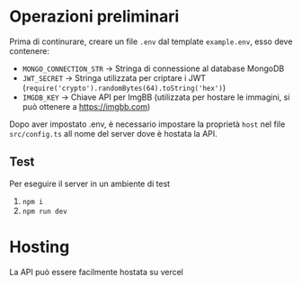 # Operazioni preliminari

Prima di continurare, creare un file `.env` dal template `example.env`, esso deve contenere:

- `MONGO_CONNECTION_STR` -> Stringa di connessione al database MongoDB
- `JWT_SECRET` -> Stringa utilizzata per criptare i JWT (`require('crypto').randomBytes(64).toString('hex')`)
- `IMGDB_KEY` -> Chiave API per ImgBB (utilizzata per hostare le immagini, si può ottenere a https://imgbb.com)

Dopo aver impostato .env, è necessario impostare la proprietà `host` nel file `src/config.ts` all nome del server dove è hostata la API.

## Test

Per eseguire il server in un ambiente di test

1. `npm i`
2. `npm run dev`

# Hosting

La API può essere facilmente hostata su vercel
